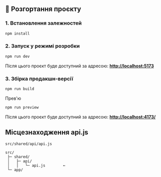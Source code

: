 ## 🚀 Розгортання проєкту

### 1. Встановлення залежностей

```bash
npm install
```

### 2. Запуск у режимі розробки

```bash
npm run dev
```

Після цього проєкт буде доступний за адресою:
**[http://localhost:5173](http://localhost:5173)**

### 3. Збірка продакшн-версії

```bash
npm run build
```

Прев'ю

```bash
npm run preview
```
Після цього проєкт буде доступний за адресою:
**[http://localhost:4173/](http://localhost:4173/)**
## Місцезнаходження api.js

`src/shared/api/api.js`

```
src/
 ├─ shared/
 │   ├─ api/
 │   │   └─ api.js        ←            
 └─ app/
```